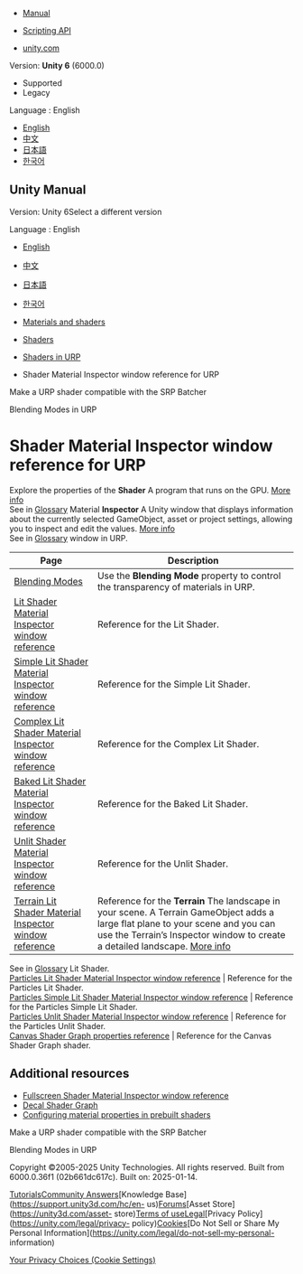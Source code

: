 [](https://docs.unity3d.com)

  * [Manual](../Manual/index.html)
  * [Scripting API](../ScriptReference/index.html)

  * [unity.com](https://unity.com/)

Version: **Unity 6** (6000.0)

  * Supported
  * Legacy

Language : English

  * [English](/Manual/urp/shaders-in-universalrp-reference.html)
  * [中文](/cn/current/Manual/urp/shaders-in-universalrp-reference.html)
  * [日本語](/ja/current/Manual/urp/shaders-in-universalrp-reference.html)
  * [한국어](/kr/current/Manual/urp/shaders-in-universalrp-reference.html)

[](https://docs.unity3d.com)

## Unity Manual

Version: Unity 6Select a different version

Language : English

  * [English](/Manual/urp/shaders-in-universalrp-reference.html)
  * [中文](/cn/current/Manual/urp/shaders-in-universalrp-reference.html)
  * [日本語](/ja/current/Manual/urp/shaders-in-universalrp-reference.html)
  * [한국어](/kr/current/Manual/urp/shaders-in-universalrp-reference.html)

  * [Materials and shaders](../materials-and-shaders.html)
  * [Shaders](../Shaders.html)
  * [Shaders in URP](../urp/shaders-in-universalrp.html)
  * Shader Material Inspector window reference for URP

[](../urp/shaders-in-universalrp-srp-batcher.html)

Make a URP shader compatible with the SRP Batcher

[](../urp/blending-modes.html)

Blending Modes in URP

# Shader Material Inspector window reference for URP

Explore the properties of the **Shader** A program that runs on the GPU. [More
info](../Shaders.html)  
See in [Glossary](../Glossary.html#Shader) Material **Inspector** A Unity
window that displays information about the currently selected GameObject,
asset or project settings, allowing you to inspect and edit the values. [More
info](../UsingTheInspector.html)  
See in [Glossary](../Glossary.html#Inspector) window in URP.

**Page** | **Description**  
---|---  
[Blending Modes](blending-modes.html) | Use the **Blending Mode** property to control the transparency of materials in URP.  
[Lit Shader Material Inspector window reference](lit-shader.html) | Reference for the Lit Shader.  
[Simple Lit Shader Material Inspector window reference](simple-lit-shader.html) | Reference for the Simple Lit Shader.  
[Complex Lit Shader Material Inspector window reference](shader-complex-lit.html) | Reference for the Complex Lit Shader.  
[Baked Lit Shader Material Inspector window reference](baked-lit-shader.html) | Reference for the Baked Lit Shader.  
[Unlit Shader Material Inspector window reference](unlit-shader.html) | Reference for the Unlit Shader.  
[Terrain Lit Shader Material Inspector window reference](shader-terrain-lit.html) | Reference for the **Terrain** The landscape in your scene. A Terrain GameObject adds a large flat plane to your scene and you can use the Terrain’s Inspector window to create a detailed landscape. [More info](../terrain-UsingTerrains.html)  
See in [Glossary](../Glossary.html#Terrain) Lit Shader.  
[Particles Lit Shader Material Inspector window reference](particles-lit-shader.html) | Reference for the Particles Lit Shader.  
[Particles Simple Lit Shader Material Inspector window reference](particles-simple-lit-shader.html) | Reference for the Particles Simple Lit Shader.  
[Particles Unlit Shader Material Inspector window reference](particles-unlit-shader.html) | Reference for the Particles Unlit Shader.  
[Canvas Shader Graph properties reference](canvas-shader.html) | Reference for the Canvas Shader Graph shader.  
  
## Additional resources

  * [Fullscreen Shader Material Inspector window reference](urp-shaders/fullscreen-master-stack-urp.html)
  * [Decal Shader Graph](decal-shader.html)
  * [Configuring material properties in prebuilt shaders](../shader-built-in-configure-properties.html)

[](../urp/shaders-in-universalrp-srp-batcher.html)

Make a URP shader compatible with the SRP Batcher

[](../urp/blending-modes.html)

Blending Modes in URP

Copyright ©2005-2025 Unity Technologies. All rights reserved. Built from
6000.0.36f1 (02b661dc617c). Built on: 2025-01-14.

[Tutorials](https://learn.unity.com/)[Community
Answers](https://answers.unity3d.com)[Knowledge
Base](https://support.unity3d.com/hc/en-
us)[Forums](https://forum.unity3d.com)[Asset Store](https://unity3d.com/asset-
store)[Terms of
use](https://docs.unity3d.com/Manual/TermsOfUse.html)[Legal](https://unity.com/legal)[Privacy
Policy](https://unity.com/legal/privacy-
policy)[Cookies](https://unity.com/legal/cookie-policy)[Do Not Sell or Share
My Personal Information](https://unity.com/legal/do-not-sell-my-personal-
information)

[Your Privacy Choices (Cookie Settings)](javascript:void\(0\);)

